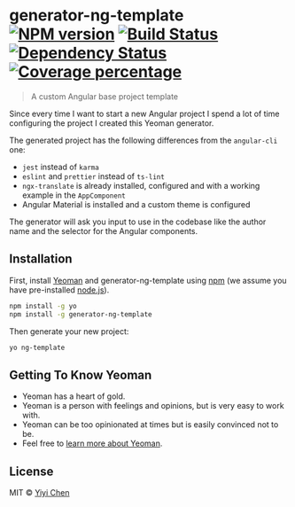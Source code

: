 # generator-ng-template [![NPM version][npm-image]][npm-url] [![Build Status][travis-image]][travis-url] [![Dependency Status][daviddm-image]][daviddm-url] [![Coverage percentage][coveralls-image]][coveralls-url]
> A custom Angular base project template

Since every time I want to start a new Angular project I spend a lot of time configuring the project I created this Yeoman generator.

The generated project has the following differences from the `angular-cli` one:

* `jest` instead of `karma`
* `eslint` and `prettier` instead of `ts-lint`
* `ngx-translate` is already installed, configured and with a working example in the `AppComponent`
* Angular Material is installed and a custom theme is configured

The generator will ask you input to use in the codebase like the author name and the selector for the Angular components.

## Installation

First, install [Yeoman](http://yeoman.io) and generator-ng-template using [npm](https://www.npmjs.com/) (we assume you have pre-installed [node.js](https://nodejs.org/)).

```bash
npm install -g yo
npm install -g generator-ng-template
```

Then generate your new project:

```bash
yo ng-template
```

## Getting To Know Yeoman

 * Yeoman has a heart of gold.
 * Yeoman is a person with feelings and opinions, but is very easy to work with.
 * Yeoman can be too opinionated at times but is easily convinced not to be.
 * Feel free to [learn more about Yeoman](http://yeoman.io/).

## License

MIT © [Yiyi Chen](https://github.com/y-chen)


[npm-image]: https://badge.fury.io/js/generator-ng-template.svg
[npm-url]: https://npmjs.org/package/generator-ng-template
[travis-image]: https://travis-ci.com/y-chen/generator-ng-template.svg?branch=master
[travis-url]: https://travis-ci.com/y-chen/generator-ng-template
[daviddm-image]: https://david-dm.org/y-chen/generator-ng-template.svg?theme=shields.io
[daviddm-url]: https://david-dm.org/y-chen/generator-ng-template
[coveralls-image]: https://coveralls.io/repos/y-chen/generator-ng-template/badge.svg
[coveralls-url]: https://coveralls.io/r/y-chen/generator-ng-template
